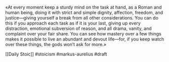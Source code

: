 «At every moment keep a sturdy mind on the task at hand, as a Roman and human being, doing it with strict and simple dignity, affection, freedom, and justice—giving yourself a break from all other considerations. You can do this if you approach each task as if it is your last, giving up every distraction, emotional subversion of reason, and all drama, vanity, and complaint over your fair share. You can see how mastery over a few things makes it possible to live an abundant and devout life—for, if you keep watch over these things, the gods won’t ask for more.»

[[Daily Stoic]]
#stoicism #markus-aurelius 
#draft